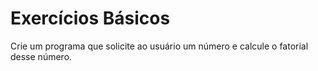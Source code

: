 # Exercícios Básicos
Crie um programa que solicite ao usuário um número e calcule o fatorial desse número.
